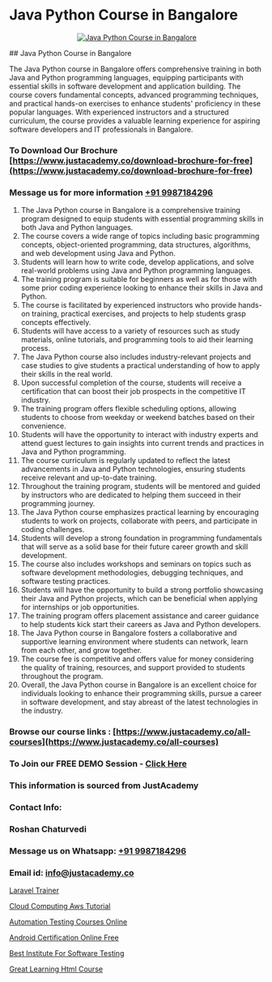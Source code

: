 # Java Python Course in Bangalore

<p align="center">
  <a href="https://justacademy.co/course-detail/core-java-training">
    <img src="https://justacademy.co/storage2/course_image/1677245426_course_image.webp" alt="Java Python Course in Bangalore">
  </a>
</p>
## Java Python Course in Bangalore

The Java Python course in Bangalore offers comprehensive training in both Java and Python programming languages, equipping participants with essential skills in software development and application building. The course covers fundamental concepts, advanced programming techniques, and practical hands-on exercises to enhance students' proficiency in these popular languages. With experienced instructors and a structured curriculum, the course provides a valuable learning experience for aspiring software developers and IT professionals in Bangalore.
### To Download Our Brochure [https://www.justacademy.co/download-brochure-for-free](https://www.justacademy.co/download-brochure-for-free)
### Message us for more information [+91 9987184296](https://api.whatsapp.com/send?phone=919987184296)
1) The Java Python course in Bangalore is a comprehensive training program designed to equip students with essential programming skills in both Java and Python languages.
2) The course covers a wide range of topics including basic programming concepts, object-oriented programming, data structures, algorithms, and web development using Java and Python.
3) Students will learn how to write code, develop applications, and solve real-world problems using Java and Python programming languages.
4) The training program is suitable for beginners as well as for those with some prior coding experience looking to enhance their skills in Java and Python.
5) The course is facilitated by experienced instructors who provide hands-on training, practical exercises, and projects to help students grasp concepts effectively.
6) Students will have access to a variety of resources such as study materials, online tutorials, and programming tools to aid their learning process.
7) The Java Python course also includes industry-relevant projects and case studies to give students a practical understanding of how to apply their skills in the real world.
8) Upon successful completion of the course, students will receive a certification that can boost their job prospects in the competitive IT industry.
9) The training program offers flexible scheduling options, allowing students to choose from weekday or weekend batches based on their convenience.
10) Students will have the opportunity to interact with industry experts and attend guest lectures to gain insights into current trends and practices in Java and Python programming.
11) The course curriculum is regularly updated to reflect the latest advancements in Java and Python technologies, ensuring students receive relevant and up-to-date training.
12) Throughout the training program, students will be mentored and guided by instructors who are dedicated to helping them succeed in their programming journey.
13) The Java Python course emphasizes practical learning by encouraging students to work on projects, collaborate with peers, and participate in coding challenges.
14) Students will develop a strong foundation in programming fundamentals that will serve as a solid base for their future career growth and skill development.
15) The course also includes workshops and seminars on topics such as software development methodologies, debugging techniques, and software testing practices.
16) Students will have the opportunity to build a strong portfolio showcasing their Java and Python projects, which can be beneficial when applying for internships or job opportunities.
17) The training program offers placement assistance and career guidance to help students kick start their careers as Java and Python developers.
18) The Java Python course in Bangalore fosters a collaborative and supportive learning environment where students can network, learn from each other, and grow together.
19) The course fee is competitive and offers value for money considering the quality of training, resources, and support provided to students throughout the program.
20) Overall, the Java Python course in Bangalore is an excellent choice for individuals looking to enhance their programming skills, pursue a career in software development, and stay abreast of the latest technologies in the industry.

### Browse our course links : [https://www.justacademy.co/all-courses](https://www.justacademy.co/all-courses) 
### To Join our FREE DEMO Session - [Click Here](https://www.justacademy.co/register-for-course-demo)


### This information is sourced from JustAcademy
### Contact Info:
### Roshan Chaturvedi
### Message us on Whatsapp: [+91 9987184296](https://api.whatsapp.com/send?phone=919987184296)
### Email id: [info@justacademy.co](mailto:info@justacademy.co)
                
[Laravel Trainer](https://www.linkedin.com/pulse/laravel-trainer-justacademy-sunnyvale-pamhc?trackingId=sSQolHbXqH1SWPwAhJ6vTQ%3D%3D&lipi=urn%3Ali%3Apage%3Ad_flagship3_company_admin%3BUjFoUpg3TaeqGUVsU2Vh7w%3D%3D)

[Cloud Computing Aws Tutorial](https://www.linkedin.com/pulse/cloud-computing-aws-tutorial-justacademy-kolkata-q6xre?trackingId=tv4vtg7%2B9PMDrral0QQs0g%3D%3D&lipi=urn%3Ali%3Apage%3Ad_flagship3_company_admin%3BQDIjHgscSv%2BfE53RTIlzCA%3D%3D)

[Automation Testing Courses Online](https://medium.com/@AkashSingh2052/automation-testing-courses-online-ca66afa93a4e)

[Android Certification Online Free](https://medium.com/@AkashSingh2052/android-certification-online-free-1130040d4917)

[Best Institute For Software Testing](https://justacademyin.github.io/justacademy/best-institute-for-software-testing)

[Great Learning Html Course](https://justacademyin.github.io/justacademy/great-learning-html-course)

